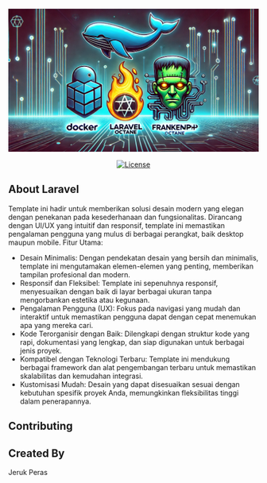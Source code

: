 <p align="center"><a href="#"><img src="public/assets/images/techstack.webp"  alt="Tech Stack"></a></p>

<p align="center">
<a href="https://packagist.org/packages/laravel/framework"><img src="https://img.shields.io/packagist/l/laravel/framework" alt="License"></a>
</p>

## About Laravel

Template ini hadir untuk memberikan solusi desain modern yang elegan dengan penekanan pada kesederhanaan dan fungsionalitas. Dirancang dengan UI/UX yang intuitif dan responsif, template ini memastikan pengalaman pengguna yang mulus di berbagai perangkat, baik desktop maupun mobile.
Fitur Utama:

- Desain Minimalis: Dengan pendekatan desain yang bersih dan minimalis, template ini mengutamakan elemen-elemen yang penting, memberikan tampilan profesional dan modern.
- Responsif dan Fleksibel: Template ini sepenuhnya responsif, menyesuaikan dengan baik di layar berbagai ukuran tanpa mengorbankan estetika atau kegunaan.
- Pengalaman Pengguna (UX): Fokus pada navigasi yang mudah dan interaktif untuk memastikan pengguna dapat dengan cepat menemukan apa yang mereka cari.
- Kode Terorganisir dengan Baik: Dilengkapi dengan struktur kode yang rapi, dokumentasi yang lengkap, dan siap digunakan untuk berbagai jenis proyek.
- Kompatibel dengan Teknologi Terbaru: Template ini mendukung berbagai framework dan alat pengembangan terbaru untuk memastikan skalabilitas dan kemudahan integrasi.
- Kustomisasi Mudah: Desain yang dapat disesuaikan sesuai dengan kebutuhan spesifik proyek Anda, memungkinkan fleksibilitas tinggi dalam penerapannya.

## Contributing

## Created By

Jeruk Peras
